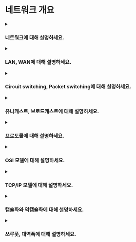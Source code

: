 # 네트워크 개요

<details>
<summary><h3>네트워크에 대해 설명하세요.</h3></summary>

#### 정의
- 두 대 이상의 컴퓨터나 장치들이 연결되어 데이터를 주고받을 수 있도록 구성된 통신망

#### 구성 요소
- 노드(Node): 네트워크에 연결된 모든 장치
  - 호스트(Host): 네트워크의 가장자리에 위치하며 데이터를 생성하거나 소비하는 노드
    - 서버(Server): 특정 서비스를 제공하는 호스트
    - 클라이언트(Client): 서버에게 서비스를 요청하고 응답을 받는 호스트 
  - 중간 노드: 호스트 간 주고받을 데이터가 거치는 노드(예: 허브, 스위치, 라우터, 공유기 등)
- 링크(Link): 노드를 연결하는 유무선 통신 매체
- 메시지: 노드 간 주고받는 데이터(예: 파일, 메일 등)
</details>

<details>
<summary><h3>LAN, WAN에 대해 설명하세요.</h3></summary>

| 항목        | **LAN(Local Area Network)** | **WAN(Wide Area Network)** |
|-----------|-----------------------------|----------------------------|
| **범위**    | 근거리 통신망                     | 광역 통신망                     |
| **관리 주체** | 개인 또는 기관                    | 통신사(ISP)                   |
| **예시**    | 집, 사무실, 학교                  | 인터넷, 국가 간 네트워크             |
</details>

<details>
<summary><h3>Circuit switching, Packet switching에 대해 설명하세요.</h3></summary>

| 구분        | **Circuit Switching**           | **Packet Switching**                     |
|-----------|---------------------------------|------------------------------------------|
| **정의**    | 통신 전 고정된 경로(회선)를 설정하고 그 경로로만 통신 | 메시지를 작은 패킷으로 나누어 전송, 각 패킷은 독립적으로 전달      |
| **경로 설정** | 통신 시작 전에 경로 고정                  | 패킷별로 동적으로 경로 선택                          |
| **중간 장비** | 서킷 스위치 (회선 설정만 수행)              | 패킷 스위치 (라우터, 스위치 등: 경로 결정, 큐잉, 혼잡 제어 수행) |
| **자원 점유** | 통신 동안 전용 회선 점유 (고정 대역폭)         | 필요한 순간만 자원 점유                            |
| **패킷 손실** | 없음 (전용 회선으로 손실 발생하지 않음)         | 있음 (혼잡, 오류, 버퍼 초과 등)                     |
| **장점**    | 전송 품질 보장, 일정한 대역폭 확보            | 자원 활용 효율 높음, 여러 사용자 동시 전송 가능             |
| **단점**    | 비효율적 자원 점유, 유휴 시간에도 회선 점유       | 지연/손실 가능성, 패킷 순서 보장 필요                   |
| **예시**    | 유선 전화망                          | 인터넷, 이메일, 웹 등                            |
</details>

<details>
<summary><h3>유니캐스트, 브로드캐스트에 대해 설명하세요.</h3></summary>

| 구분          | **유니캐스트(Unicast)**        | **브로드캐스트(Broadcast)**                     |
|-------------|---------------------------|-------------------------------------------|
| **통신 대상**   | 하나의 송신자 → 하나의 수신자         | 하나의 송신자 → 같은 네트워크 내의 모든 수신자               |
| **통신 방식**   | Point-to-Point (1:1)      | One-to-All (1:N)                          |
| **네트워크 범위** | 네트워크 간 전송 가능              | 같은 네트워크(서브넷) 내에서만 동작, 라우터를 넘지 않음          |
| **주요 사용 예** | 대부분의 인터넷 통신 (웹 요청, 이메일 등) | ARP 요청, DHCP Discover 등                   |
| **특징**      | 목적지 주소가 특정 호스트            | 목적지 주소가 브로드캐스트 주소 (예: `255.255.255.255`)  |
| **장점/단점**   | 대상 지정이 명확, 확장성 좋음         | 전체에 전송되므로 효율 떨어질 수 있고, 과도하면 네트워크 부하 초래 가능 |
</details>

<details>
<summary><h3>프로토콜에 대해 설명하세요.</h3></summary>

- 통신 과정에서 노드 간에 정보를 올바르게 주고받기 위해 합의된 규칙이나 절차
- 데이터의 형식, 전송 순서, 오류 처리 방식 등을 정의하여 서로 다른 시스템이나 장비가 호환성 있게 통신할 수 있도록 보장
- 예시: TCP, IP, HTTP 등
</details>

<details>
<summary><h3>OSI 모델에 대해 설명하세요.</h3></summary>

- 이론적 모델

1. 물리 계층: 케이블 등의 물리 매체를 통해 전기적/기계적 신호로 비트를 송수신하는 계층
2. 데이터 링크 계층: 같은 네트워크 내 장치 간 통신을 위한 계층, MAC 주소 사용 
3. 네트워크 계층: 다른 네트워크 간 통신을 위한 계층, IP 주소 사용 
4. 전송 계층: 신뢰성있고 안정성있는 데이터 전송을 위한 계층, TCP/UDP 사용 
5. 세션 계층: 세션(통신을 주고받는 호스트의 응용 프로그램간 연결 상태) 관리를 위한 계층 
6. 표현 계층: 데이터 형식 변환, 암호화, 압축 등을 위한 계층 
7. 응용 계층: 응용 프로그램과 네트워크 간 인터페이스를 제공하는 계층, HTTP 등 사용
</details>

<details>
<summary><h3>TCP/IP 모델에 대해 설명하세요.</h3></summary>

- 실용적 모델

1. 네트워크 엑세스 계층: OSI 물리 + 데이터 링크 계층에 대응  
2. 네트워크 계층: OSI 네트워크 계층에 대응
3. 전송 계층: OSI 전송 계층에 대응 
4. 응용 계층: OSI 세션 + 표현 + 응용 계층에 대응
</details>

<details>
<summary><h3>캡슐화와 역캡슐화에 대해 설명하세요.</h3></summary>

- 캡슐화(Encapsulation): 송신 측에서 상위 계층의 데이터를 하위 계층으로 보낼 때, 각 계층마다 헤더 및 트레일러를 추가해 전송 단위로 만드는 과정
- 역캡슐화(Decapsulation): 수신 측에서 하위 계층부터 받은 데이터를 상위 계층으로 올리면서 각 계층의 헤더 및 트레일러를 제거하고 원래 데이터를 복원하는 과정
</details>

<details>
<summary><h3>쓰루풋, 대역폭에 대해 설명하세요.</h3></summary>

- 쓰루풋(Throughput): 단위 시간당 네트워크를 통해 실제로 전송된 데이터의 양, 네트워크의 실제 성능을 나타냄(예: bps, Mbps, Gbps 등)
- 대역폭(Bandwidth): 단위 시간당 통신 매체가 이론적으로 전달할 수 있는 최대 데이터 전송 용량, 가능한 최대 속도를 의미(예: bps, Mbps, Gbps 등)
</details>
